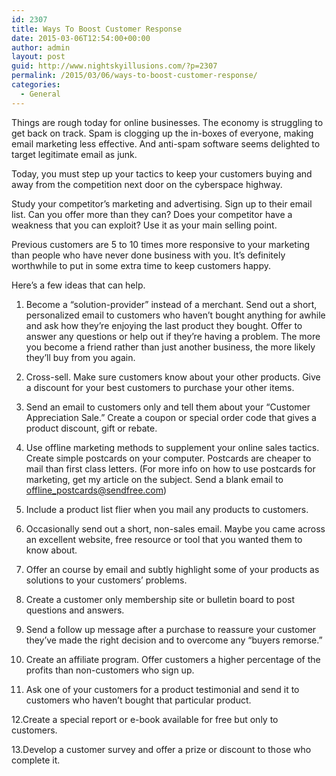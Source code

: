 ```yaml
---
id: 2307
title: Ways To Boost Customer Response
date: 2015-03-06T12:54:00+00:00
author: admin
layout: post
guid: http://www.nightskyillusions.com/?p=2307
permalink: /2015/03/06/ways-to-boost-customer-response/
categories:
  - General
---
```

Things are rough today for online businesses. The economy is struggling to get back on track. Spam is clogging up the in-boxes of everyone, making email marketing less effective. And anti-spam software seems delighted to target legitimate email as junk.

Today, you must step up your tactics to keep your customers buying and away from the competition next door on the cyberspace highway.

Study your competitor&#8217;s marketing and advertising. Sign up to their email list. Can you offer more than they can? Does your competitor have a weakness that you can exploit? Use it as your main selling point.

Previous customers are 5 to 10 times more responsive to your marketing than people who have never done business with you. It&#8217;s definitely worthwhile to put in some extra time to keep customers happy.

Here&#8217;s a few ideas that can help.

1. Become a &#8220;solution-provider&#8221; instead of a merchant. Send out a short, personalized email to customers who haven&#8217;t bought anything for awhile and ask how they&#8217;re enjoying the last product they bought. Offer to answer any questions or help out if they&#8217;re having a problem. The more you become a friend rather than just another business, the more likely they&#8217;ll buy from you again.

2. Cross-sell. Make sure customers know about your other products. Give a discount for your best customers to purchase your other items.

3. Send an email to customers only and tell them about your &#8220;Customer Appreciation Sale.&#8221; Create a coupon or special order code that gives a product discount, gift or rebate.

4. Use offline marketing methods to supplement your online sales tactics. Create simple postcards on your computer. Postcards are cheaper to mail than first class letters. (For more info on how to use postcards for marketing, get my article on the subject. Send a blank email to offline_postcards@sendfree.com)

5. Include a product list flier when you mail any products to customers.

6. Occasionally send out a short, non-sales email. Maybe you came across an excellent website, free resource or tool that you wanted them to know about.

7. Offer an course by email and subtly highlight some of your products as solutions to your customers&#8217; problems.

8. Create a customer only membership site or bulletin board to post questions and answers. 

9. Send a follow up message after a purchase to reassure your customer they&#8217;ve made the right decision and to overcome any &#8220;buyers remorse.&#8221;

10. Create an affiliate program. Offer customers a higher percentage of the profits than non-customers who sign up. 

11. Ask one of your customers for a product testimonial and send it to customers who haven&#8217;t bought that particular product.

12.Create a special report or e-book available for free but only to customers.

13.Develop a customer survey and offer a prize or discount to those who complete it.
